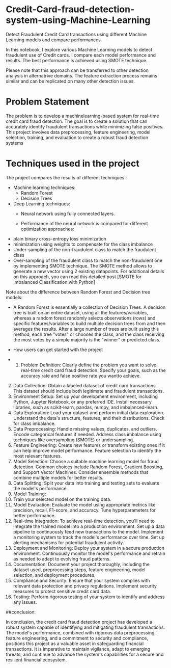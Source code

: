 # Credit-Card-fraud-detection-system-using-Machine-Learning
Detect Fraudulent Credit Card transactions using different Machine Learning models and compare performances

In this notebook, I explore various Machine Learning models to detect fraudulent use of Credit cards. I compare each model performance and results. The best performance is achieved using SMOTE technique.

Please note that this approach can be transferred to other detection analysis in alternatrive domains. The feature extraction process remains similar and can be replicated on many other detection issues.

# Problem Statement
The problem is to develop a machinelearning-based system for real-time credit card fraud detection. The goal is to create a solution that can accurately identify  fraudulent transactions while minimizing false positives. This project involves data preprocessing, feature engineering, model selection, training, and evaluation to create a robust fraud detection systems

# Techniques used in the project
The project compares the results of different techniques :
- Machine learning techniques:
  - Random Forest
  - Decision Trees
- Deep Learning techniques:
  - Neural network using fully connected layers.
 
  - Performance of the neural network is compared for different optimization approaches:
- plain binary cross-entropy loss minimization
- minimization using weights to compensate for the class imbalance
- Under-sampling of the non-fraudulent class to match the fraudulent class
- Over-sampling of the fraudulent class to match the non-fraudulent one by implementing SMOTE technique. The SMOTE method allows to generate a new vector using 2 existing datapoints. For additional details on this approach, you can read this detailed post [SMOTE for Imbalanced Classification with Python]

Note about the difference between Random Forest and Decision tree models:
- A Random Forest is essentially a collection of Decision Trees. A decision tree is built on an entire dataset, using all the features/variables, whereas a random forest randomly selects observations (rows) and specific features/variables to build multiple decision trees from and then averages the results. After a large number of trees are built using this method, each tree "votes" or chooses the class, and the class receiving the most votes by a simple majority is the "winner" or predicted class.

-  How users can get started with the project

-  1. Problem Definition:
       Clearly define the problem you want to solve: real-time credit card fraud detection. Specify your goals, such as the accuracy rate and false positive rate you wantto achieve.
2. Data Collection:
       Obtain a labeled dataset of credit card transactions. This dataset should include both legitimate and fraudulent transactions.
3. Environment Setup:
       Set up your development environment, including Python, Jupyter Notebook, or any preferred IDE. Install necessary libraries, such as scikit-learn, pandas, numpy, and imbalanced-learn.
4. Data Exploration:
       Load your dataset and perform initial data exploration. Understand the data's structure, features, and their distributions. Check for class imbalance.
5. Data Preprocessing:
       Handle missing values, duplicates, and outliers. Encode categorical features if needed. Address class imbalance using techniques like oversampling (SMOTE) or undersampling.
6. Feature Engineering:
       Create new features or transform existing ones if it can help improve model performance. Feature selection to identify the most relevant features.
7. Model Selection:
       Choose a suitable machine learning model for fraud detection. Common choices include Random Forest, Gradient Boosting, and Support Vector Machines. Consider ensemble methods that combine multiple models for better results.
8. Data Splitting:
       Split your data into training and testing sets to evaluate the model's performance.
9. Model Training:
10.    Train your selected model on the training data.
11. Model Evaluation:
       Evaluate the model using appropriate metrics like precision, recall, F1-score, and accuracy.
Tune hyperparameters for better performance.
11. Real-time Integration:
        To achieve real-time detection, you'll need to integrate the trained model into a production environment. Set up a data pipeline to continuously feed new transactions to the model. Implement a monitoring system to track the model's performance over time. Set up alerting mechanisms for potential fraudulent activity.
12. Deployment and Monitoring:
       Deploy your system in a secure production environment. Continuously monitor the model's performance and retrain as needed to adapt to evolving fraud patterns.
13. Documentation:
       Document your project thoroughly, including the dataset used, preprocessing steps, feature engineering, model selection, and deployment procedures.
14. Compliance and Security:
       Ensure that your system complies with relevant data protection and privacy regulations. Implement security measures to protect sensitive credit card data.
15. Testing:
      Perform rigorous testing of your system to identify and address any issues.

 
  ##conclusion:
            
  In conclusion, the credit card fraud detection project has developed a robust system capable of identifying and mitigating fraudulent transactions. The model's performance, combined with rigorous data preprocessing, feature engineering, and a commitment to security and compliance, positions this project as a valuable asset in safeguarding financial transactions. It is imperative to maintain vigilance, adapt to emerging threats, and continue to advance the system's capabilities for a secure and resilient financial ecosystem.
 

















